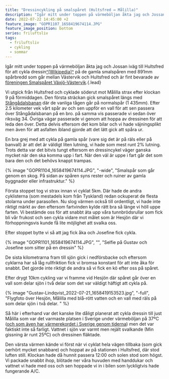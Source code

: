 ```yaml
---
title: "Dressincykling på smalspåret (Hultsfred ↔ Målilla)"
description: "Igår mitt under toppen på värmeböljan åkta jag och Jossan iväg till Hultsfred för att cykla dressin på de gamla smalspåren (891mm spårbredd) som går mellan Västervik och Hultsfred och är fint bevarade av föreningen Smalspåret Växjö-Västervik"
date: 2022-07-22 14:45:00 +2
feature_image: "GOPR1107_1658419674114.JPG"
feature_image_position: bottom
series: friluftsliv
tags:
  - friluftsliv
  - cykling
  - sommar
---
```

  
Igår mitt under toppen på värmeböljan åkta jag och Jossan iväg till Hultsfred för att cykla dressin[^\[Wikipedia\]^][Wikipedia: Dressin] på de gamla smalspåren med 891mm spårbredd som går mellan Västervik och Hultsfred och är fint bevarade av [föreningen Smalspåret Växjö-Västervik][Föreningen Smalspåret Växjö-Västervik].{.lead}

Vi utgick från Hultsfred och cyklade söderut mot Målilla strax efter klockan 9 på förmiddagen. Den första sträckan gick smalspåret längs med [Stångådalsbanan][Stångådalsbanan på Wikipedia] där de vanliga tågen går på normalspår (1 435mm). Efter 2.5 kilometer vek vårt spår av och sen uppför en vall för att sen passera över Stångådalsbanan på en bro. på samma vis passerade vi sedan över riksväg 34. Övriga vägar passerade vi genom att hoppa av dressinen för att leda den över. Detta delvis eftersom det kom bilar och vi hade väjningsplikt men även för att asfalten ibland gjorde att det lätt gick att spåra ur.

En bra grej med att cykla på gamla spår (vare sig det är på räls eller på banvall) är att det är väldigt liten lutning, vi hade som mest runt 2% lutning. Trots detta var det bitvis tungt eftersom en dressincykel väger ganska mycket när den ska komma upp i fart. När den väl är uppe i fart går det som bara den och det behövs knappt trampas.

{% image "GOPR1104_1658419674114.JPG", "-wide", "Smalspår som går genom en skog. På sidan av spåren syns rester och ruiner av gamla byggnader eller infrastruktur." %}

Första stoppet tog vi strax innan vi cyklat 5km. Där hade de andra cyklisterna (som mestadels kom från Tyskland) redan ockuperat de flesta stolarna under parasollen. Nu slog värmen också till ordentligt, vi hade inte riktigt märkt av den eftersom fartvinden kylde rätt bra så länge vi höll uppe farten. Vi bestämde oss för att snabbt äta upp våra tunnbrödsrullar som fick bli vår frukost och sen cykla vidare mot målet som är Hesjön där vi förhoppningsvis kunde få lite möjlighet att svalka oss.

Efter stoppet bytte vi så att jag fick åka och Josefine fick cykla.

{% image "GOPR1101_1658419674114.JPG", "", "Selfie på Gustav och Josefine som sitter på en dressin" %}

De sista kilometrarna fram till sjön gick i nedförsbacke och eftersom cyklarna har så låg rullfriktion fick vi bromsa konstant för att inte åka för snabbt. Det gjorde inte riktigt de andra så vi fick en kö efter oss på spåret.

Efter drygt 10km cykling var vi framme vid Hesjön där spåret går över en vall som delar sjön i två delar som det var väldigt häftigt att cykla på.

{% image "Gustav-Lindqvist_2022-07-21_1658419153523.jpg", "-full", "Flygfoto över Hesjön, Målilla med blå-rött vatten och en vall med räls på som delar sjön i två delar. " %}

Så här i efterhand var det kanske lite dåligt planerat att cykla dressin till just Målilla som var det varmaste platsen i Sverige under värmeböljan på 37ºC ([och som även har värmerekordet i Sverige genom tiderna][SMHI: Svenska temperaturrekord]) men det var faktiskt inte så farligt. Vattnet i sjön var varmt men rejält svalkande (Min gissning är runt 25ºC) och dressinen fläktade.

Den värsta värmen kände vi först när vi cyklat hela vägen tillbaka (som gick oerhört mycket snabbare) och hoppat av på stationen i Hultsfred, där stod luften still. Klockan hade då hunnit passera 12:00 och solen stod som högst. Vi packade snabbt ihop, blötade ner våra huvuden med handdukar och vattnet vi hade med oss och sen hoppade vi in i bilen som lyckligtvis hade fungerande A/C.

[Stångådalsbanan på Wikipedia]: https://sv.wikipedia.org/wiki/Stångådalsbanan
[Föreningen Smalspåret Växjö-Västervik]: https://smalsparet.com
[Wikipedia: Dressin]: https://sv.wikipedia.org/wiki/Dressin
[SMHI: Svenska temperaturrekord]: https://www.smhi.se/kunskapsbanken/meteorologi/svenska-temperaturrekord/svenska-temperaturrekord-1.5792
